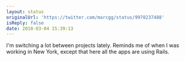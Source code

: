 ```yaml
---
layout: status
originalUrl: 'https://twitter.com/marcgg/status/9978237488'
isReply: false
date: 2010-03-04 15:39:13
---
```


I'm switching a lot between projects lately. Reminds me of when I was working in New York, except that here all the apps are using Rails.
